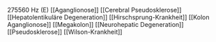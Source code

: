275560 Hz (E)
[[Aganglionose]]
[[Cerebral Pseudosklerose]]
[[Hepatolentikuläre Degeneration]]
[[Hirschsprung-Krankheit]]
[[Kolon Aganglionose]]
[[Megakolon]]
[[Neurohepatic Degeneration]]
[[Pseudosklerose]]
[[Wilson-Krankheit]]
